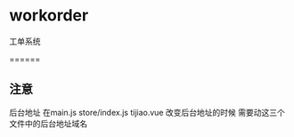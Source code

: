 # workorder
工单系统

======
## 注意
后台地址 
   在main.js 
   store/index.js 
   tijiao.vue 
改变后台地址的时候  需要动这三个文件中的后台地址域名
